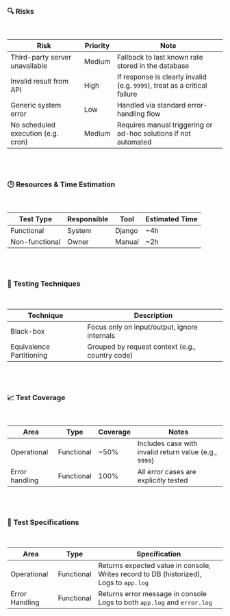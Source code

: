 ### 🔍 Risks

<br/>

| Risk                               | Priority | Note                                                                      |
| ---------------------------------- | -------- | ------------------------------------------------------------------------- |
| Third-party server unavailable     | Medium   | Fallback to last known rate stored in the database                        |
| Invalid result from API            | High     | If response is clearly invalid (e.g. `9999`), treat as a critical failure |
| Generic system error               | Low      | Handled via standard error-handling flow                                  |
| No scheduled execution (e.g. cron) | Medium   | Requires manual triggering or ad-hoc solutions if not automated           |

<br/>

<br/>

### 🕒 Resources & Time Estimation

<br/>

| Test Type      | Responsible | Tool   | Estimated Time |
| -------------- | ----------- | ------ | -------------- |
| Functional     | System      | Django | ~4h            |
| Non-functional | Owner       | Manual | ~2h            |

<br/>

<br/>

### 🧪 Testing Techniques

<br/>

| Technique                | Description                                     |
| ------------------------ | ----------------------------------------------- |
| Black-box                | Focus only on input/output, ignore internals    |
| Equivalence Partitioning | Grouped by request context (e.g., country code) |

<br/>

<br/>

### 📈 Test Coverage

<br/>

| Area           | Type       | Coverage | Notes                                                  |
| -------------- | ---------- | -------- | ------------------------------------------------------ |
| Operational    | Functional | ~50%     | Includes case with invalid return value (e.g., `9999`) |
| Error handling | Functional | 100%     | All error cases are explicitly tested                  |

<br/>

<br/>

### 📃 Test Specifications

<br/>

| Area        | Type       | Specification                       |
| ----------- | ---------- | ----------------------------------- |
| Operational | Functional | Returns expected value in console, Writes record to DB (historized),  Logs to `app.log`|
| Error Handling | Functional | Returns error message in console Logs to both `app.log` and `error.log`|

